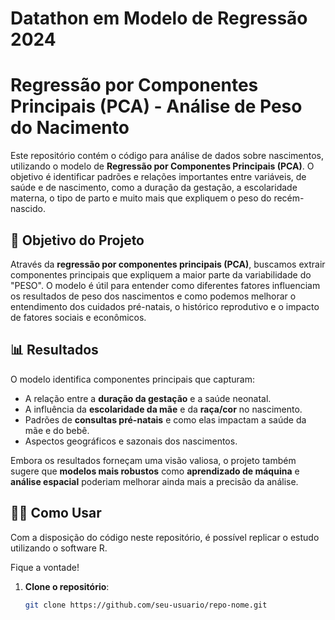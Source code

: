 # Datathon em Modelo de Regressão 2024



# Regressão por Componentes Principais (PCA) - Análise de Peso do Nacimento

Este repositório contém o código para análise de dados sobre nascimentos, utilizando o modelo de **Regressão por Componentes Principais (PCA)**. O objetivo é identificar padrões e relações importantes entre variáveis, de saúde e de nascimento, como a duração da gestação, a escolaridade materna, o tipo de parto e muito mais que expliquem o peso do recém-nascido.

## 🚀 Objetivo do Projeto

Através da **regressão por componentes principais (PCA)**, buscamos extrair componentes principais que expliquem a maior parte da variabilidade do "PESO". O modelo é útil para entender como diferentes fatores influenciam os resultados de peso dos nascimentos e como podemos melhorar o entendimento dos cuidados pré-natais, o histórico reprodutivo e o impacto de fatores sociais e econômicos.

## 📊 Resultados

O modelo identifica componentes principais que capturam:

- A relação entre a **duração da gestação** e a saúde neonatal.
- A influência da **escolaridade da mãe** e da **raça/cor** no nascimento.
- Padrões de **consultas pré-natais** e como elas impactam a saúde da mãe e do bebê.
- Aspectos geográficos e sazonais dos nascimentos.

Embora os resultados forneçam uma visão valiosa, o projeto também sugere que **modelos mais robustos** como **aprendizado de máquina** e **análise espacial** poderiam melhorar ainda mais a precisão da análise.

## 🧑‍💻 Como Usar
Com a disposição do código neste repositório, é possível replicar o estudo utilizando o software R.

Fique a vontade!

1. **Clone o repositório**:
   ```bash
   git clone https://github.com/seu-usuario/repo-nome.git
